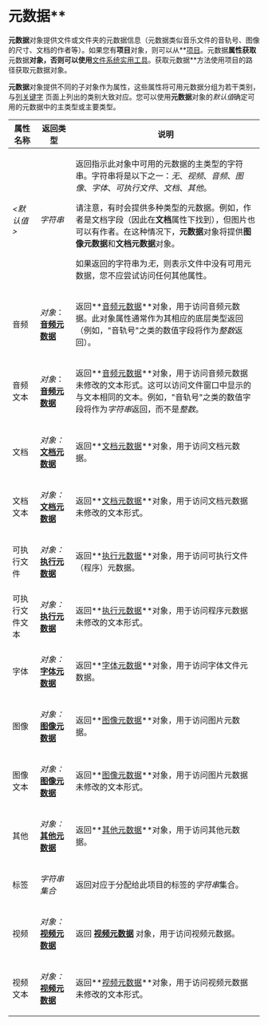 # 元数据**

**元数据**对象提供文件或文件夹的元数据信息（元数据类似音乐文件的音轨号、图像的尺寸、文档的作者等）。如果您有**项目**对象，则可以从**[项目](item.zh.md)。元数据**属性获取**元数据**对象，否则可以使用**[文件系统实用工具](fsutil.zh.md)。获取元数据**方法使用项目的路径获取元数据对象。

**元数据**对象提供不同的子对象作为属性，这些属性将可用元数据分组为若干类别，与[列关键字](../../metadata_keywords/keywords_for_columns.zh.md) 页面上列出的类别大致对应。您可以使用**元数据**对象的*默认值*确定可用的元数据中的主类型或主要类型。

<table>
<thead><tr><th>
属性名称</th><th>
返回类型</th><th>
说明</th></tr></thead><tbody><tr><td>

*\<默认值\>*</td><td>

*字符串*</td><td>

返回指示此对象中可用的元数据的主类型的字符串。字符串将是以下之一：*无*、*视频*、*音频*、*图像*、*字体*、*可执行文件*、*文档*、*其他*。

请注意，有时会提供多种类型的元数据。例如，作者是文档字段（因此在**文档**属性下找到），但图片也可以有作者。在这种情况下，**元数据**对象将提供**图像元数据**和**文档元数据**对象。

如果返回的字符串为*无*，则表示文件中没有可用元数据，您不应尝试访问任何其他属性。
</td></tr><tr><td>
音频</td><td>

*对象*：**[音频元数据](audiometa.zh.md)**</td><td>

返回**[音频元数据](audiometa.zh.md)**对象，用于访问音频元数据。此对象属性通常作为其相应的底层类型返回（例如，"音轨号"之类的数值字段将作为*整数*返回）。
</td></tr><tr><td>
音频文本</td><td>

*对象*：**[音频元数据](audiometa.zh.md)**</td><td>

返回**[音频元数据](audiometa.zh.md)**对象，用于访问音频元数据未修改的文本形式。这可以访问文件窗口中显示的与文本相同的文本。例如，"音轨号"之类的数值字段将作为*字符串*返回，而不是*整数*。
</td></tr><tr><td>
文档</td><td>

*对象：***[文档元数据](docmeta.zh.md)**</td><td>

返回**[文档元数据](docmeta.zh.md)**对象，用于访问文档元数据。
</td></tr><tr><td>
文档文本</td><td>

*对象：***[文档元数据](docmeta.zh.md)**</td><td>

返回**[文档元数据](docmeta.zh.md)**对象，用于访问文档元数据未修改的文本形式。
</td></tr><tr><td>
可执行文件</td><td>

*对象：***[执行元数据](exemeta.zh.md)**</td><td>

返回**[执行元数据](exemeta.zh.md)**对象，用于访问可执行文件（程序）元数据。
</td></tr><tr><td>
可执行文件文本</td><td>

*对象：***[执行元数据](exemeta.zh.md)**</td><td>

返回**[执行元数据](exemeta.zh.md)**对象，用于访问程序元数据未修改的文本形式。
</td></tr><tr><td>
字体</td><td>

*对象：***[字体元数据](fontmeta.zh.md)**</td><td>

返回**[字体元数据](fontmeta.zh.md)**对象，用于访问字体文件元数据。
</td></tr><tr><td>
图像</td><td>

*对象：***[图像元数据](imagemeta.zh.md)**</td><td>

返回**[图像元数据](imagemeta.zh.md)**对象，用于访问图片元数据。
</td></tr><tr><td>
图像文本</td><td>

*对象：***[图像元数据](imagemeta.zh.md)**</td><td>

返回**[图像元数据](imagemeta.zh.md)**对象，用于访问图片元数据未修改的文本形式。
</td></tr><tr><td>
其他</td><td>

*对象：***[其他元数据](othermeta.zh.md)**</td><td>

返回**[其他元数据](othermeta.zh.md)**对象，用于访问其他元数据。
</td></tr><tr><td>
标签</td><td>

*字符串集合*</td><td>

返回对应于分配给此项目的标签的*字符串*集合。
</td></tr><tr><td>
视频</td><td>

*对象：***[视频元数据](videometa.zh.md)**</td><td>

返回 **[视频元数据](videometa.zh.md)** 对象，用于访问视频元数据。
</td></tr><tr><td>
视频文本</td><td>

*对象：***[视频元数据](videometa.zh.md)**</td><td>

返回**[视频元数据](videometa.zh.md)**对象，用于访问视频元数据未修改的文本形式。
</td></tr></tbody>
</table>